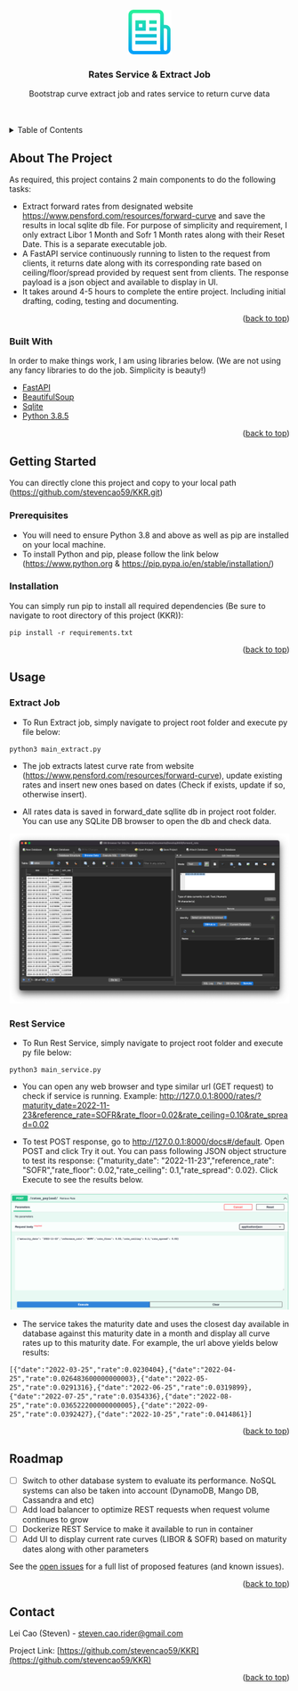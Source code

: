 <div id="top"></div>

<!-- PROJECT LOGO -->
<br />
<div align="center">
  <a>
    <img src="images/logo.png" alt="Logo" width="80" height="80">
  </a>

  <h3 align="center">Rates Service & Extract Job</h3>

  <p align="center">
    Bootstrap curve extract job and rates service to return curve data
    <br />
    <br />
    <br />
  </p>
</div>

<!-- TABLE OF CONTENTS -->
<details>
  <summary>Table of Contents</summary>
  <ol>
    <li>
      <a href="#about-the-project">About The Project</a>
      <ul>
        <li><a href="#built-with">Built With</a></li>
      </ul>
    </li>
    <li>
      <a href="#getting-started">Getting Started</a>
      <ul>
        <li><a href="#prerequisites">Prerequisites</a></li>
        <li><a href="#installation">Installation</a></li>
      </ul>
    </li>
    <li><a href="#usage">Usage</a></li>
    <li><a href="#roadmap">Roadmap</a></li>
    <li><a href="#contact">Contact</a></li>

  </ol>
</details>



<!-- ABOUT THE PROJECT -->
## About The Project

As required, this project contains 2 main components to do the following tasks:
* Extract forward rates from designated website https://www.pensford.com/resources/forward-curve and save the results in local sqlite db file. For purpose of simplicity and requirement, I only extract Libor 1 Month and Sofr 1 Month rates along with their Reset Date. This is a separate executable job.
* A FastAPI service continuously running to listen to the request from clients, it returns date along with its corresponding rate based on ceiling/floor/spread provided by request sent from clients. The response payload is a json object and available to display in UI.
* It takes around 4-5 hours to complete the entire project. Including initial drafting, coding, testing and documenting.
<p align="right">(<a href="#top">back to top</a>)</p>



### Built With

In order to make things work, I am using libraries below. (We are not using any fancy libraries to do the job. Simplicity is beauty!)

* [FastAPI](https://fastapi.tiangolo.com/)
* [BeautifulSoup](https://beautiful-soup-4.readthedocs.io/en/latest/)
* [Sqlite](https://www.sqlite.org/index.html/)
* [Python 3.8.5](https://www.python.org/downloads/release/python-385/)

<p align="right">(<a href="#top">back to top</a>)</p>



<!-- GETTING STARTED -->
## Getting Started

You can directly clone this project and copy to your local path (https://github.com/stevencao59/KKR.git)

### Prerequisites

* You will need to ensure Python 3.8 and above as well as pip are installed on your local machine.
* To install Python and pip, please follow the link below (https://www.python.org & https://pip.pypa.io/en/stable/installation/)

### Installation

You can simply run pip to install all required dependencies (Be sure to navigate to root directory of this project (KKR)):
```
pip install -r requirements.txt
```

<p align="right">(<a href="#top">back to top</a>)</p>



<!-- USAGE EXAMPLES -->
## Usage

### Extract Job
* To Run Extract job, simply navigate to project root folder and execute py file below:
```
python3 main_extract.py
```
 * The job extracts latest curve rate from website (https://www.pensford.com/resources/forward-curve), update existing rates and insert new ones based on dates (Check if exists, update if so, otherwise insert).

* All rates data is saved in forward_date sqllite db in project root folder. You can use any SQLite DB browser to open the db and check data.

![sqlite]

 ### Rest Service
 * To Run Rest Service, simply navigate to project root folder and execute py file below:
 ```
 python3 main_service.py
 ```
* You can open any web browser and type similar url (GET request) to check if service is running. Example:
http://127.0.0.1:8000/rates/?maturity_date=2022-11-23&reference_rate=SOFR&rate_floor=0.02&rate_ceiling=0.10&rate_spread=0.02

* To test POST response, go to http://127.0.0.1:8000/docs#/default. Open POST and click Try it out. You can pass following JSON object structure to test its response: {"maturity_date": "2022-11-23","reference_rate": "SOFR","rate_floor": 0.02,"rate_ceiling": 0.1,"rate_spread": 0.02}. Click Execute to see the results below.

![post]

* The service takes the maturity date and uses the closest day available in database against this maturity date in a month and display all curve rates up to this maturity date. For example, the url above yields below results:
```
[{"date":"2022-03-25","rate":0.0230404},{"date":"2022-04-25","rate":0.026483600000000003},{"date":"2022-05-25","rate":0.0291316},{"date":"2022-06-25","rate":0.0319899},{"date":"2022-07-25","rate":0.0354336},{"date":"2022-08-25","rate":0.036522200000000005},{"date":"2022-09-25","rate":0.0392427},{"date":"2022-10-25","rate":0.0414861}]
```
<p align="right">(<a href="#top">back to top</a>)</p>



<!-- ROADMAP -->
## Roadmap

- [ ] Switch to other database system to evaluate its performance. NoSQL systems can also be taken into account (DynamoDB, Mango DB, Cassandra and etc)
- [ ] Add load balancer to optimize REST requests when request volume continues to grow
- [ ] Dockerize REST Service to make it available to run in container
- [ ] Add UI to display current rate curves (LIBOR & SOFR) based on maturity dates along with other parameters

See the [open issues](https://github.com/stevencao59/KKR/issues) for a full list of proposed features (and known issues).

<p align="right">(<a href="#top">back to top</a>)</p>




<!-- CONTACT -->
## Contact

Lei Cao (Steven) - steven.cao.rider@gmail.com

Project Link: [https://github.com/stevencao59/KKR](https://github.com/stevencao59/KKR)

<p align="right">(<a href="#top">back to top</a>)</p>


<!-- MARKDOWN LINKS & IMAGES -->
[post]: images/post.png
[sqlite]: images/sqlite.png